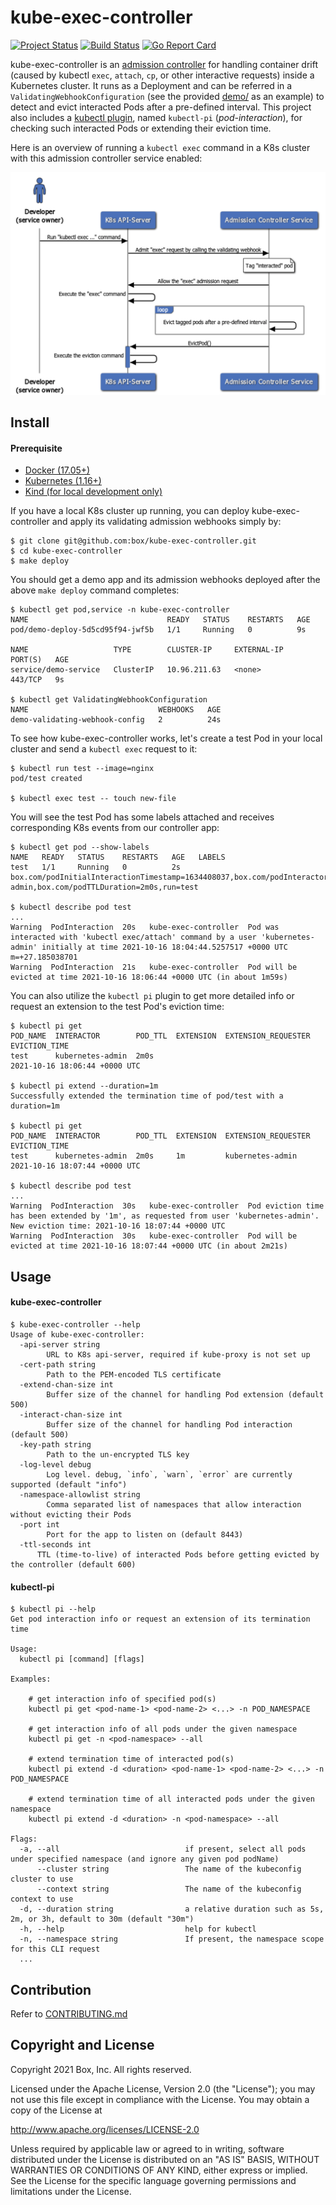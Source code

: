 # kube-exec-controller
[![Project Status](https://opensource.box.com/badges/active.svg)](https://opensource.box.com/badges)
[![Build Status](https://app.travis-ci.com/box/kube-exec-controller.svg?branch=main)](https://app.travis-ci.com/box/kube-exec-controller)
[![Go Report Card](https://goreportcard.com/badge/github.com/box/kube-exec-controller)](https://goreportcard.com/report/github.com/box/kube-exec-controller)

kube-exec-controller is an [admission controller](https://kubernetes.io/docs/reference/access-authn-authz/extensible-admission-controllers/) for handling container drift (caused by kubectl `exec`, `attach`, `cp`, or other interactive requests) inside a Kubernetes cluster. It runs as a Deployment and can be referred in a `ValidatingWebhookConfiguration` (see the provided [demo/](demo/) as an example) to detect and evict interacted Pods after a pre-defined interval. This project also includes a [kubectl plugin](https://kubernetes.io/docs/tasks/extend-kubectl/kubectl-plugins/), named `kubectl-pi` (*pod-interaction*), for checking such interacted Pods or extending their eviction time.

Here is an overview of running a `kubectl exec` command in a K8s cluster with this admission controller service enabled:

![workflow-diagram](workflow-diagram.png)

## Install
#### Prerequisite
- [Docker (17.05+)](https://www.docker.com/get-started)
- [Kubernetes (1.16+)](https://kubernetes.io/)
- [Kind (for local development only)](https://kind.sigs.k8s.io/)

If you have a local K8s cluster up running, you can deploy kube-exec-controller and apply its validating admission webhooks simply by:
```
$ git clone git@github.com:box/kube-exec-controller.git
$ cd kube-exec-controller
$ make deploy
```

You should get a demo app and its admission webhooks deployed after the above `make deploy` command completes:
```
$ kubectl get pod,service -n kube-exec-controller
NAME                               READY   STATUS    RESTARTS   AGE
pod/demo-deploy-5d5cd95f94-jwf5b   1/1     Running   0          9s

NAME                   TYPE        CLUSTER-IP     EXTERNAL-IP   PORT(S)   AGE
service/demo-service   ClusterIP   10.96.211.63   <none>        443/TCP   9s

$ kubectl get ValidatingWebhookConfiguration
NAME                             WEBHOOKS   AGE
demo-validating-webhook-config   2          24s
```

To see how kube-exec-controller works, let's create a test Pod in your local cluster and send a `kubectl exec` request to it:
```
$ kubectl run test --image=nginx
pod/test created

$ kubectl exec test -- touch new-file
```

You will see the test Pod has some labels attached and receives corresponding K8s events from our controller app:
```
$ kubectl get pod --show-labels
NAME   READY   STATUS    RESTARTS   AGE   LABELS
test   1/1     Running   0          2s    box.com/podInitialInteractionTimestamp=1634408037,box.com/podInteractorUsername=kubernetes-admin,box.com/podTTLDuration=2m0s,run=test

$ kubectl describe pod test
...
Warning  PodInteraction  20s   kube-exec-controller  Pod was interacted with 'kubectl exec/attach' command by a user 'kubernetes-admin' initially at time 2021-10-16 18:04:44.5257517 +0000 UTC m=+27.185038701
Warning  PodInteraction  21s   kube-exec-controller  Pod will be evicted at time 2021-10-16 18:06:44 +0000 UTC (in about 1m59s)
```

You can also utilize the `kubectl pi` plugin to get more detailed info or request an extension to the test Pod's eviction time:
```
$ kubectl pi get
POD_NAME  INTERACTOR        POD_TTL  EXTENSION  EXTENSION_REQUESTER  EVICTION_TIME
test      kubernetes-admin  2m0s                                     2021-10-16 18:06:44 +0000 UTC

$ kubectl pi extend --duration=1m
Successfully extended the termination time of pod/test with a duration=1m

$ kubectl pi get
POD_NAME  INTERACTOR        POD_TTL  EXTENSION  EXTENSION_REQUESTER  EVICTION_TIME
test      kubernetes-admin  2m0s     1m         kubernetes-admin     2021-10-16 18:07:44 +0000 UTC

$ kubectl describe pod test
...
Warning  PodInteraction  30s   kube-exec-controller  Pod eviction time has been extended by '1m', as requested from user 'kubernetes-admin'. New eviction time: 2021-10-16 18:07:44 +0000 UTC
Warning  PodInteraction  30s   kube-exec-controller  Pod will be evicted at time 2021-10-16 18:07:44 +0000 UTC (in about 2m21s)
```

## Usage
#### kube-exec-controller
```
$ kube-exec-controller --help
Usage of kube-exec-controller:
  -api-server string
    	URL to K8s api-server, required if kube-proxy is not set up
  -cert-path string
    	Path to the PEM-encoded TLS certificate
  -extend-chan-size int
    	Buffer size of the channel for handling Pod extension (default 500)
  -interact-chan-size int
    	Buffer size of the channel for handling Pod interaction (default 500)
  -key-path string
    	Path to the un-encrypted TLS key
  -log-level debug
    	Log level. debug, `info`, `warn`, `error` are currently supported (default "info")
  -namespace-allowlist string
    	Comma separated list of namespaces that allow interaction without evicting their Pods
  -port int
    	Port for the app to listen on (default 8443)
  -ttl-seconds int
      TTL (time-to-live) of interacted Pods before getting evicted by the controller (default 600)
```

#### kubectl-pi
```
$ kubectl pi --help
Get pod interaction info or request an extension of its termination time

Usage:
  kubectl pi [command] [flags]

Examples:

    # get interaction info of specified pod(s)
    kubectl pi get <pod-name-1> <pod-name-2> <...> -n POD_NAMESPACE

    # get interaction info of all pods under the given namespace
    kubectl pi get -n <pod-namespace> --all

    # extend termination time of interacted pod(s)
    kubectl pi extend -d <duration> <pod-name-1> <pod-name-2> <...> -n POD_NAMESPACE

    # extend termination time of all interacted pods under the given namespace
    kubectl pi extend -d <duration> -n <pod-namespace> --all

Flags:
  -a, --all                            if present, select all pods under specified namespace (and ignore any given pod podName)
      --cluster string                 The name of the kubeconfig cluster to use
      --context string                 The name of the kubeconfig context to use
  -d, --duration string                a relative duration such as 5s, 2m, or 3h, default to 30m (default "30m")
  -h, --help                           help for kubectl
  -n, --namespace string               If present, the namespace scope for this CLI request
  ...
```

## Contribution
Refer to [CONTRIBUTING.md](CONTRIBUTING.md)

## Copyright and License
Copyright 2021 Box, Inc. All rights reserved.

Licensed under the Apache License, Version 2.0 (the "License");
you may not use this file except in compliance with the License.
You may obtain a copy of the License at

   http://www.apache.org/licenses/LICENSE-2.0

Unless required by applicable law or agreed to in writing, software
distributed under the License is distributed on an "AS IS" BASIS,
WITHOUT WARRANTIES OR CONDITIONS OF ANY KIND, either express or implied.
See the License for the specific language governing permissions and
limitations under the License.
